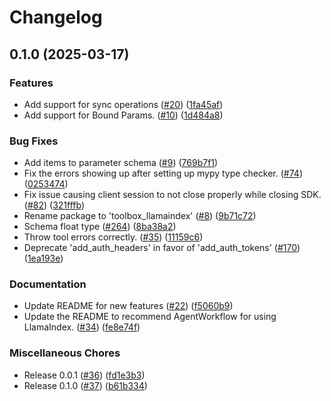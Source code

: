 # Changelog

## 0.1.0 (2025-03-17)


### Features

* Add support for sync operations ([#20](https://github.com/googleapis/genai-toolbox-llamaindex-python/issues/20)) ([1fa45af](https://github.com/googleapis/genai-toolbox-llamaindex-python/commit/1fa45afed49db863bf17641fb5984bf8ceb5a4c6))
* Add support for Bound Params. ([#10](https://github.com/googleapis/genai-toolbox-llamaindex-python/issues/10)) ([1d484a8](https://github.com/googleapis/genai-toolbox-llamaindex-python/commit/1d484a8daee5567d5a32d20ea492dbc125daf332))

### Bug Fixes

* Add items to parameter schema ([#9](https://github.com/googleapis/genai-toolbox-llamaindex-python/issues/9)) ([769b7f1](https://github.com/googleapis/genai-toolbox-llamaindex-python/commit/769b7f1c86dd83c9cd5e19c8bd28890da6f6a6ae))
* Fix the errors showing up after setting up mypy type checker. ([#74](https://github.com/googleapis/genai-toolbox-llamaindex-python/issues/74)) ([0253474](https://github.com/googleapis/genai-toolbox-llamaindex-python/commit/0253474125152683521f9cad09fd368dbb22337d))
* Fix issue causing client session to not close properly while closing SDK. ([#82](https://github.com/googleapis/genai-toolbox-llamaindex-python/issues/82)) ([321fffb](https://github.com/googleapis/genai-toolbox-llamaindex-python/commit/321fffb9c66ddfdb66fbbd1959b02db0bee9d55c))
* Rename package to 'toolbox_llamaindex'  ([#8](https://github.com/googleapis/genai-toolbox-llamaindex-python/issues/8)) ([9b71c72](https://github.com/googleapis/genai-toolbox-llamaindex-python/commit/9b71c728a7887d783a027fc54367584e0ddd4489))
* Schema float type ([#264](https://github.com/googleapis/genai-toolbox-llamaindex-python/issues/264)) ([8ba38a2](https://github.com/googleapis/genai-toolbox-llamaindex-python/commit/8ba38a2fc61925a75c0809d77f5802342391dea7))
* Throw tool errors correctly. ([#35](https://github.com/googleapis/genai-toolbox-llamaindex-python/issues/35)) ([11159c6](https://github.com/googleapis/genai-toolbox-llamaindex-python/commit/11159c6ac9813d8da21888c70a8550518f64f3ce))
* Deprecate 'add_auth_headers' in favor of 'add_auth_tokens'  ([#170](https://github.com/googleapis/genai-toolbox-llamaindex-python/issues/170)) ([1ea193e](https://github.com/googleapis/genai-toolbox-llamaindex-python/commit/1ea193ebf5cd61cf800c108771c6e433d2473be5))


### Documentation

* Update README for new features ([#22](https://github.com/googleapis/genai-toolbox-llamaindex-python/issues/22)) ([f5060b9](https://github.com/googleapis/genai-toolbox-llamaindex-python/commit/f5060b9057329809073553c88ebd2e677db7b902))
* Update the README to recommend AgentWorkflow for using LlamaIndex. ([#34](https://github.com/googleapis/genai-toolbox-llamaindex-python/issues/34)) ([fe8e74f](https://github.com/googleapis/genai-toolbox-llamaindex-python/commit/fe8e74fb2c76af6598e6054914b03731c85a2741))


### Miscellaneous Chores

* Release 0.0.1 ([#36](https://github.com/googleapis/genai-toolbox-llamaindex-python/issues/36)) ([fd1e3b3](https://github.com/googleapis/genai-toolbox-llamaindex-python/commit/fd1e3b32d4a6c7d5cd8e6250feaa406d0ebd930d))
* Release 0.1.0 ([#37](https://github.com/googleapis/genai-toolbox-llamaindex-python/issues/37)) ([b61b334](https://github.com/googleapis/genai-toolbox-llamaindex-python/commit/b61b3342479a7b0120c18ee9f875515b3e066e3e))
